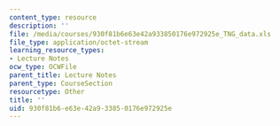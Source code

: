 ```yaml
---
content_type: resource
description: ''
file: /media/courses/930f81b6e63e42a933850176e972925e_TNG_data.xls
file_type: application/octet-stream
learning_resource_types:
- Lecture Notes
ocw_type: OCWFile
parent_title: Lecture Notes
parent_type: CourseSection
resourcetype: Other
title: ''
uid: 930f81b6-e63e-42a9-3385-0176e972925e
---
```

